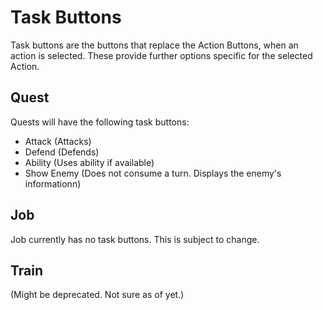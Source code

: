 # Task Buttons

Task buttons are the buttons that replace the Action Buttons, when an action is selected. These provide further options specific for the selected Action.

## Quest

Quests will have the following task buttons:

- Attack (Attacks)
- Defend (Defends)
- Ability (Uses ability if available)
- Show Enemy (Does not consume a turn. Displays the enemy's informationn)

## Job

Job currently has no task buttons. This is subject to change.

## Train

(Might be deprecated. Not sure as of yet.)
